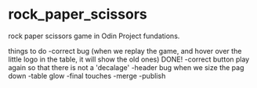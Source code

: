 # rock_paper_scissors

rock paper scissors game in Odin Project fundations.

things to do
-correct bug (when we replay the game, and hover over the little logo in the table, it will show the old ones)   DONE!
-correct button play again so that there is not a 'decalage'
-header bug when we size the pag down
-table glow
-final touches
-merge
-publish
